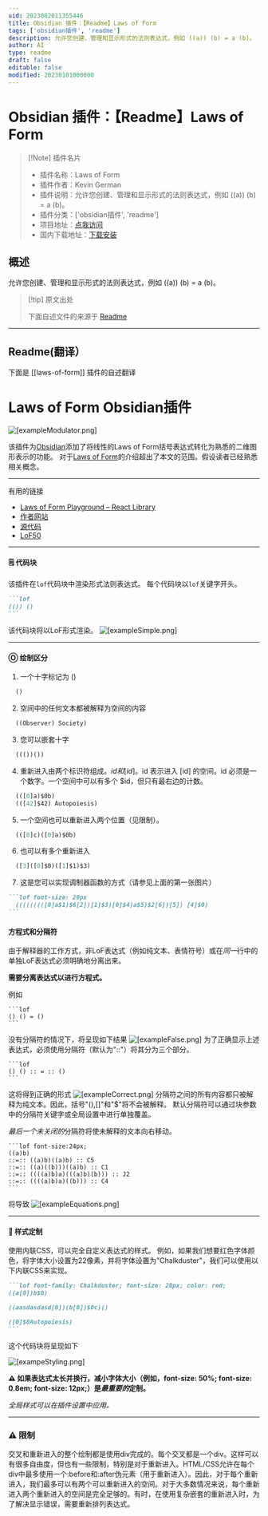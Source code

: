 ```yaml
---
uid: 2023082011355446
title: Obsidian 插件：【Readme】Laws of Form
tags: ['obsidian插件', 'readme']
description: 允许您创建、管理和显示形式的法则表达式，例如 ((a)) (b) = a (b)。
author: AI
type: readme
draft: false
editable: false
modified: 20230101000000
---
```


# Obsidian 插件：【Readme】Laws of Form

> [!Note] 插件名片
> - 插件名称：Laws of Form
> - 插件作者：Kevin German
> - 插件说明：允许您创建、管理和显示形式的法则表达式，例如 ((a)) (b) = a (b)。
> - 插件分类：['obsidian插件', 'readme']
> - 项目地址：[点我访问](https://github.com/Kevger/obsidian-laws-of-form)
> - 国内下载地址：[下载安装](https://pkmer.cn/products/plugin/pluginMarket/?laws-of-form)

## 概述

允许您创建、管理和显示形式的法则表达式，例如 ((a)) (b) = a (b)。



> [!tip] 原文出处
> 
>下面自述文件的来源于 [Readme](https://ghproxy.net/https://raw.githubusercontent.com/Kevger/obsidian-laws-of-form/main/README.md)
> 

---

## Readme(翻译）

下面是 [[laws-of-form]] 插件的自述翻译


# Laws of Form Obsidian插件
![[exampleModulator.png]](https://github.com/Kevger/obsidian-laws-of-form/blob/main/docs/exampleModulator.png)

该插件为[Obsidian](https://obsidian.md/)添加了将线性的Laws of Form括号表达式转化为熟悉的二维图形表示的功能。
对于[Laws of Form](https://en.wikipedia.org/wiki/Laws_of_Form)的介绍超出了本文的范围。假设读者已经熟悉相关概念。

----
有用的链接
- [Laws of Form Playground – React Library](https://lof-react.web.app/)
- [作者网站](https://kevingerman.de)
- [源代码](https://github.com/Kevger/obsidian-laws-of-form)
- [LoF50](https://lof50.com/)
---
#### 🗒 代码块
该插件在`lof`代码块中渲染形式法则表达式。
每个代码块以`lof`关键字开头。

````markdown
```lof
(()) ()
```
````

该代码块将以LoF形式渲染。
![[exampleSimple.png]](https://github.com/Kevger/obsidian-laws-of-form/blob/main/docs/exampleSimple.png)

---
#### Ⓞ 绘制区分
1) 一个十字标记为 ()
```jsx
  ()
```

2) 空间中的任何文本都被解释为空间的内容
```jsx
  ((Observer) Society)
```

3) 您可以嵌套十字
```jsx
  ((())())
```

4) 重新进入由两个标识符组成。$id 和 [id]。$id 表示进入 [id] 的空间。id 必须是一个数字。一个空间中可以有多个 $id，但只有最右边的计数。
```jsx
  (([0]a)$0b)
  (([42]$42) Autopoiesis)
```

5) 一个空间也可以重新进入两个位置（见限制）。
```jsx
  (([0]c)([0]a)$0b)
```

6) 也可以有多个重新进入
```jsx
  ([3]([0]$0)([1]$1)$3)
```

7) 这是您可以实现调制器函数的方式（请参见上面的第一张图片）
````md
```lof font-size: 20px
  (((((((([0]a$1)$6[2])[1]$3)[0]$4)a$5)$2[6])[5]) [4]$0)
```
````
#### 方程式和分隔符
由于解释器的工作方式，非LoF表达式（例如纯文本、表情符号）或在*同一*行中的单独LoF表达式必须明确地分离出来。

**需要分离表达式以进行方程式。**

例如
````
```lof
() () = () 
```
````
没有分隔符的情况下，将呈现如下结果
![[exampleFalse.png]](https://github.com/Kevger/obsidian-laws-of-form/blob/main/docs/exampleFalse.png)
为了正确显示上述表达式，必须使用分隔符（默认为"::"）将其分为三个部分。
````
```lof
() () :: = :: ()
```
````
这将得到正确的形式
![[exampleCorrect.png]](https://github.com/Kevger/obsidian-laws-of-form/blob/main/docs/exampleCorrect.png)
分隔符之间的所有内容都只被解释为纯文本。因此，括号"(),\[\]"和"$"将不会被解释。
默认分隔符可以通过块参数中的分隔符关键字或全局设置中进行单独覆盖。

*最后一个未关闭的*分隔符将使未解释的文本向右移动。
````
```lof font-size:24px; 
((a)b)
::=:: ((a)b)((a)b) :: C5
::=:: ((a)((b)))((a)b) :: C1
::=:: ((((a)b)a)(((a)b)(b))) :: J2
::=:: ((((a)b)a)((b))) :: C4
```
````
将导致
![[exampleEquations.png]](https://github.com/Kevger/obsidian-laws-of-form/blob/main/docs/exampleEquations.png)

---
#### 🌈 样式定制
使用内联CSS，可以完全自定义表达式的样式。
例如，如果我们想要红色字体颜色，将字体大小设置为22像素，并将字体设置为"Chalkduster"，我们可以使用以下内联CSS来实现。

````Markdown
```lof font-family: Chalkduster; font-size: 20px; color: red;
((a[0])b$0)

((aasdasdasd[0])(b[0])$0c)()

([0]$0Autopoiesis)
```
````

这个代码块将呈现如下

![[exampeStyling.png]](https://github.com/Kevger/obsidian-laws-of-form/blob/main/docs/exampeStyling.png)

**⚠️ 如果表达式太长并换行，减小字体大小（例如，font-size: 50%; font-size: 0.8em; font-size: 12px;）是*最重要的*定制。**

*全局样式可以在插件设置中应用。*

---
### ⚠️ 限制

交叉和重新进入的整个绘制都是使用div完成的。每个交叉都是一个div。这样可以有很多自由度，但也有一些限制，特别是对于重新进入。HTML/CSS允许在每个div中最多使用一个:before和:after伪元素（用于重新进入）。因此，对于每个重新进入，我们最多可以有两个可以重新进入的空间。对于大多数情况来说，每个重新进入两个重新进入的空间是完全足够的。有时，在使用复杂嵌套的重新进入时，为了解决显示错误，需要重新排列表达式。



